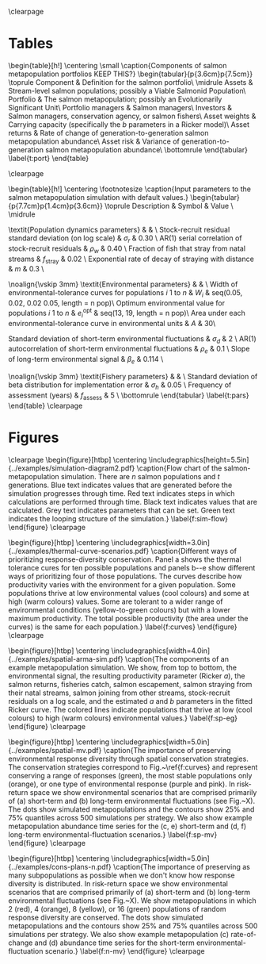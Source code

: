 \clearpage

# Tables #

\begin{table}[h!]
\centering
\small
\caption{Components of salmon metapopulation portfolios KEEP THIS?}
\begin{tabular}{p{3.6cm}p{7.5cm}}
\toprule
Component          & Definition for the salmon portfolio\\
\midrule
Assets             & Stream-level salmon populations; possibly a Viable Salmonid Population\\
Portfolio          & The salmon metapopulation; possibly an Evolutionarily Significant Unit\\
Portfolio managers & Salmon managers\\
Investors          & Salmon managers, conservation agency, or salmon fishers\\
Asset weights      & Carrying capacity (specifically the $b$ parameters in a Ricker model)\\
Asset returns      & Rate of change of generation-to-generation salmon metapopulation abundance\\
Asset risk         & Variance of generation-to-generation salmon metapopulation abundance\\
\bottomrule
\end{tabular}
\label{t:port}
\end{table}

\clearpage

\begin{table}[h!]
\centering
\footnotesize
\caption{Input parameters to the salmon metapopulation simulation with default values.}
\begin{tabular}{p{7.7cm}p{1.4cm}p{3.6cm}}
\toprule
Description                                                          & Symbol                & Value \\
\midrule

\textit{Population dynamics parameters}                              &                       & \\
Stock-recruit residual standard deviation (on log scale)             & $\sigma_r$            & 0.30  \\
AR(1) serial correlation of stock-recruit residuals                  & $\rho_w$              & 0.40  \\
Fraction of fish that stray from natal streams                       & $f_{\mathrm{stray}}$  & 0.02  \\
Exponential rate of decay of straying with distance                  & $m$                   & 0.3  \\

\noalign{\vskip 3mm}
\textit{Environmental parameters}                                    &                       & \\
Width of environmental-tolerance curves for populations $i$ 1 to $n$ & $W_i$                 & seq(0.05, 0.02, 0.02 0.05, length = n pop)\\
Optimum environmental value for populations $i$ 1 to $n$             & $e_i^{\mathrm{opt}}$  & seq(13, 19, length = n pop)\\
Area under each environmental-tolerance curve in environmental units & $A$                   & 30\\

Standard deviation of short-term environmental fluctuations          & $\sigma_d$            & 2 \\
AR(1) autocorrelation of short-term environmental fluctuations       & $\rho_e$              & 0.1 \\
Slope of long-term environmental signal                              & $\beta_e$             & 0.114 \\

\noalign{\vskip 3mm}
\textit{Fishery parameters}                                          &                       & \\
Standard deviation of beta distribution for implementation error     & $\sigma_{h}$          & 0.05  \\
Frequency of assessment (years)                                      & $f_{\mathrm{assess}}$ & 5  \\
\bottomrule
\end{tabular}
\label{t:pars}
\end{table}
\clearpage

# Figures #

<!--1. Flow chart of Monte Carlo procedure-->
<!--2. Climate scenarios-->
<!--3. Climate-productivity curves (response-diversity scenarios)-->
<!--4. Time series components of an example simulation-->
<!--5. Effect on returns of ramping up or down each main parameter-->
<!--6. Efficient frontier given various climate scenarios-->
<!--7. Rules of thumb (in the spirit of VSP guidelines) in risk-reward space-->
<!--8. Potentially a plot that shows how some summary metric of the efficient 
       frontier or rules of thumb for high and low scenarios of important 
       simulation parameters-->

\clearpage
\begin{figure}[htbp]
\centering
\includegraphics[height=5.5in]{../examples/simulation-diagram2.pdf}
\caption{Flow chart of the salmon-metapopulation simulation. There are $n$ salmon populations and $t$ generations. Blue text indicates values that are generated before the simulation progresses through time. Red text indicates steps in which calculations are performed through time. Black text indicates values that are calculated. Grey text indicates parameters that can be set. Green text indicates the looping structure of the simulation.}
\label{f:sim-flow}
\end{figure}
\clearpage

\begin{figure}[htbp]
\centering
\includegraphics[width=3.0in]{../examples/thermal-curve-scenarios.pdf}
\caption{Different ways of prioritizing response-diversity conservation. Panel a shows the thermal tolerance cures for ten possible populations and panels b--e show different ways of prioritizing four of those populations. The curves describe how productivity varies with the environment for a given population. Some populations thrive at low environmental values (cool colours) and some at high (warm colours) values. Some are tolerant to a wider range of environmental conditions (yellow-to-green colours) but with a lower maximum productivity. The total possible productivity (the area under the curves) is the same for each population.}
\label{f:curves}
\end{figure}
\clearpage

\begin{figure}[htbp]
\centering
\includegraphics[width=4.0in]{../examples/spatial-arma-sim.pdf}
\caption{The components of an example metapopulation simulation.  We show, from top to bottom, the environmental signal, the resulting productivity parameter (Ricker $a$), the salmon returns, fisheries catch, salmon escapement, salmon straying from their natal streams, salmon joining from other streams, stock-recruit residuals on a log scale, and the estimated $a$ and $b$ parameters in the fitted Ricker curve. The colored lines indicate populations that thrive at low (cool colours) to high (warm colours) environmental values.}
\label{f:sp-eg}
\end{figure}
\clearpage

\begin{figure}[htbp]
\centering
\includegraphics[width=5.0in]{../examples/spatial-mv.pdf}
\caption{The importance of preserving environmental response diversity through spatial conservation strategies. The conservation strategies correspond to Fig.~\ref{f:curves} and represent conserving a range of responses (green), the most stable populations only (orange), or one type of environmental response (purple and pink).  In risk-return space we show environmental scenarios that are comprised primarily of (a) short-term and (b) long-term environmental fluctuations (see Fig.~X). The dots show simulated metapopulations and the contours show 25\% and 75\% quantiles across 500 simulations per strategy. We also show example metapopulation abundance time series for the (c, e) short-term and (d, f) long-term  environmental-fluctuation scenarios.}
\label{f:sp-mv}
\end{figure}
\clearpage

\begin{figure}[htbp]
\centering
\includegraphics[width=5.0in]{../examples/cons-plans-n.pdf}
\caption{The importance of preserving as many subpopulations as possible when we don't know how response diversity is distributed. In risk-return space we show environmental scenarios that are comprised primarily of (a) short-term and (b) long-term environmental fluctuations (see Fig.~X). We show metapopulations in which 2 (red), 4 (orange), 8 (yellow), or 16 (green) populations of random response diversity are conserved. The dots show simulated metapopulations and the contours show 25\% and 75\% quantiles across 500 simulations per strategy. We also show example metapopulation (c) rate-of-change and (d) abundance time series for the short-term environmental-fluctuation scenario.}
\label{f:n-mv}
\end{figure}
\clearpage

<!--\begin{figure}[htbp]-->
<!--\centering-->
<!--\includegraphics[width=5.0in]{../examples/quasi-extinct.pdf}-->
<!--\caption{First draft of a quasi-extinction figure I THINK THIS WILL BE -->
<!--SCRAPPED OR CHANGED. The y-axis shows the cumulative proportion of -->
<!--subpopulations that have had abundance dip below a threshold of 20\% -->
<!--of unfished equilibrium abundance. We could show a (binomial) -->
<!--measure of uncertainty around these if we want to. Some interesting points: the -->
<!--cumulative proportion of ``quasi-extinction'' is higher for both ``one half'' -->
<!--scenarios. If it's set up correctly, then this means that there's a benefit to -->
<!--the subpopulations to investing in a more ``optimal'' portfolio. The }-->
<!--\label{f:ext}-->
<!--\end{figure}-->

